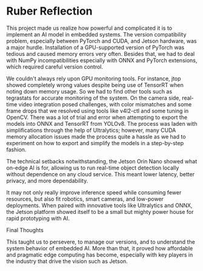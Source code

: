 # Ruber Reflection

This project made us realize how powerful and complicated it is to implement an AI model in embedded systems. The version compatibility problem, especially between PyTorch and CUDA, and Jetson hardware,
was a major hurdle. Installation of a GPU-supported version of PyTorch was tedious and caused memory errors very often. Besides that, we had to deal with NumPy incompatibilities especially with ONNX and PyTorch
extensions, which required careful version control.

We couldn't always rely upon GPU monitoring tools. For instance, jtop showed completely wrong values despite being use of TensorRT when noting down memory usage. So we had to find other tools such as tegrastats
for accurate monitoring of the system. On the camera side, real-time video integration posed challenges, with color mismatches and some frame drops that we resolved using tools like v4l2-ctl and some tuning in
OpenCV.
There was a lot of trial and error when attempting to export the models into ONNX and TensorRT from YOLOv8. The process was laden with simplifications through the help of Ultralytics; however, many CUDA memory 
allocation issues made the process quite a hassle as we had to experiment on how to export and simplify the models in a step-by-step fashion.

The technical setbacks notwithstanding, the Jetson Orin Nano showed what on-edge AI is for, allowing us to run real-time object detection locally without dependence on any cloud service. This meant lower latency, 
better privacy, and more dependability. 

It may not only really improve inference speed while consuming fewer resources, but also fit robotics, smart cameras, and low-power deployments. When paired with innovative tools like Ultralytics and ONNX,
the Jetson platform showed itself to be a small but mighty power house for rapid prototyping with AI.

Final Thoughts

This taught us to persevere, to manage our versions, and to understand the system behavior of embedded AI. More than that, it proved how affordable and pragmatic edge computing has become, especially with key
players in the industry that drive the vision such as Jetson.
